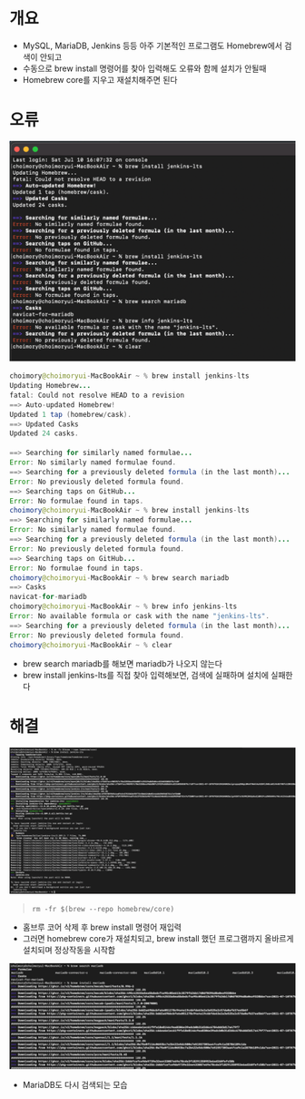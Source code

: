 # 개요

- MySQL, MariaDB, Jenkins 등등 아주 기본적인 프로그램도 Homebrew에서 검색이 안되고
- 수동으로 brew install 명령어를 찾아 입력해도 오류와 함께 설치가 안될때
- Homebrew core를 지우고 재설치해주면 된다

# 오류

![img.png](img.png)

```java
choimory@choimoryui-MacBookAir ~ % brew install jenkins-lts
Updating Homebrew...
fatal: Could not resolve HEAD to a revision
==> Auto-updated Homebrew!
Updated 1 tap (homebrew/cask).
==> Updated Casks
Updated 24 casks.

==> Searching for similarly named formulae...
Error: No similarly named formulae found.
==> Searching for a previously deleted formula (in the last month)...
Error: No previously deleted formula found.
==> Searching taps on GitHub...
Error: No formulae found in taps.
choimory@choimoryui-MacBookAir ~ % brew install jenkins-lts
==> Searching for similarly named formulae...
Error: No similarly named formulae found.
==> Searching for a previously deleted formula (in the last month)...
Error: No previously deleted formula found.
==> Searching taps on GitHub...
Error: No formulae found in taps.
choimory@choimoryui-MacBookAir ~ % brew search mariadb
==> Casks
navicat-for-mariadb
choimory@choimoryui-MacBookAir ~ % brew info jenkins-lts
Error: No available formula or cask with the name "jenkins-lts".
==> Searching for a previously deleted formula (in the last month)...
Error: No previously deleted formula found.
choimory@choimoryui-MacBookAir ~ % clear
```

- brew search mariadb를 해보면 mariadb가 나오지 않는다
- brew install jenkins-lts를 직접 찾아 입력해보면, 검색에 실패하며 설치에 실패한다

# 해결

![img_1.png](img_1.png)

> `rm -fr $(brew --repo homebrew/core)`

- 홈브루 코어 삭제 후 brew install 명령어 재입력
- 그러면 homebrew core가 재설치되고, brew install 했던 프로그램까지 올바르게 설치되며 정상작동을 시작함

![img_2.png](img_2.png)

- MariaDB도 다시 검색되는 모습